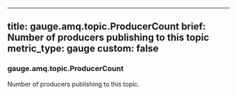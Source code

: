 
---
title: gauge.amq.topic.ProducerCount
brief: Number of producers publishing to this topic
metric_type: gauge
custom: false
---
### gauge.amq.topic.ProducerCount

Number of producers publishing to this topic.
